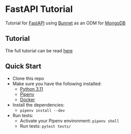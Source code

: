 # FastAPI Tutorial

Tutorial for [FastAPI](https://fastapi.tiangolo.com) using [Bunnet](https://roman-right.github.io/bunnet) as an ODM
for [MongoDB](https://www.mongodb.com/)

## Tutorial
The full tutorial can be read [here](https://kongsgaard.eu/feed/fastapi-tutorial)

## Quick Start

- Clone this repo
- Make sure you have the following installed:
  - [Python 3.11](https://www.python.org/)
  - [Pipenv](https://pipenv.pypa.io/en/latest/index.html)
  - [Docker](https://docs.docker.com/get-docker/)
- Install the dependencies:
  - `pipenv install --dev`
- Run tests:
  - Activate your Pipenv environment: `pipenv shell`
  - Run tests: `pytest tests/`